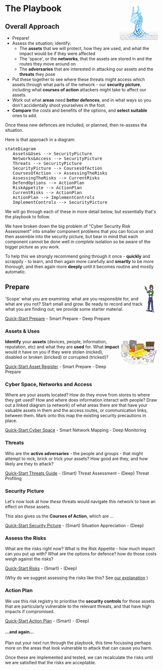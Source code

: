 
<script type="module">
	import mermaid from 'https://cdn.jsdelivr.net/npm/mermaid@10/dist/mermaid.esm.min.mjs';
	mermaid.initialize({
		startOnLoad: true
	});
</script>

# <img style="float: right; width: 25%" src="about/CoolBlue.png"/>The Playbook

## Overall Approach

* Prepare!
* Assess the situation; identify:
  * The **assets** that we will protect, how they are used, and what the impact would be if they were affected
  * The 'space', or the **networks**, that the assets are stored in and the routes they move around on
  * The **adversaries** that are interested in attacking our assets and the **threats** they pose 
* Put these together to see where these threats might access which assets through what parts of the network - our **security picture**, including what **courses of action** attackers might take to affect our assets. 
* Work out what **areas** need **better defences**, and in what ways so you don't accidentally shoot yourselves in the foot.
* **Compare** the costs and benefits of the options, and **select suitable** ones to add. 

Once these new defences are included, or planned, then re-assess the situation.

Here is that approach in a diagram:

<pre class="mermaid">
stateDiagram
   Assets&Uses --> SecurityPicture
   Networks&Access --> SecurityPicture
   Threats --> SecurityPicture
   SecurityPicture --> CoursesOfAction
   CoursesOfAction --> AssessingTheRisks
   AssessingTheRisks --> CurrentRisks
   DefendOptions --> ActionPlan
   RiskAppetite --> ActionPlan
   CurrentRisks --> ActionPlan
   ActionPlan --> ImplementControls
   ImplementControls --> SecurityPicture
</pre>

We will go through each of these in more detail below, but essentially that's the playbook to follow. 

We have broken down the big problem of "Cyber Security Risk Assessment" into smaller component problems that you can focus on and then assemble into the security picture, but bear in mind that each component cannot be done well in *complete* isolation so be aware of the bigger picture as you work.

To help this we strongly recommend going through it once - **quickly** and scrappily - to learn, and then again more carefully and **smartly** to be more thorough, and then again more **deeply** until it becomes routine and mostly automatic.

## Prepare<img style="float: right; width: 10%" src="PreparingPerson.png"/>

'Scope' what you are examining: what are you responsible for, and what are you not? Start small and grow.  Be ready to record and track what you are finding out; we provide some starter material. 

[Quick-Start Prepare](quick\Prepare.md) - Smart Prepare - Deep Prepare

### Assets & Uses

<img style="float: right; width: 25%" src="./Asset.png"/>**Identify** your **assets** (devices, people, information, reputation, etc)  and what they are **used** for.  What **impact** would it have on you if they were stolen (nicked), disabled or broken (bricked) or corrupted (tricked)?  

[Quick-Start Asset Register](quick/Assets.md) - Smart Prepare - Deep Prepare

### Cyber Space, Networks and Access

Where are your assets located? How do they move from stores to where they get used?  How and where does information interact with people? Draw out a linked diagram (a network) of what areas there are that have your valuable assets in them and the access routes, or communication links, between them. Mark onto this map the existing security precautions in place. 

[Quick-Start Cyber Space](quick\Networks.md)  - Smart Network Mapping - Deep Monitoring 

### Threats

Who are the **active adversaries** - the people and groups - that might attempt to nick, brick or trick your assets?  How good are they, and how likely are they to attack?

[Quick-Start Threats Guide](quick\Threats.md) - (Smart) Threat Assessment - (Deep) Threat Profiling

### Security Picture

Let's now look at how *these* threats would navigate *this* network to have an effect on *these* assets.  

This also gives us the **Courses of Action**, which are ...

[Quick-Start Security Picture](quick/SecurityPicture.md) - (Smart) Situation Appreciation - (Deep) 

### Assess the Risks

What are the risks right now? What is the Risk Appetite - how much impact can you put up with? What are the options for defence? how do those costs weigh against the risks?

[Quick-Start Risks](quick/AssessRisks.md) - (Smart) - (Deep)

(Why do we suggest assessing the risks like this? See [our explanation](explain\WhySecurityPicture.md) )

### Action Plan

We use this risk registry to prioritise the **security controls** for those assets that are particularly vulnerable to the relevant threats, and that have high impacts if compromised. 

[Quick-Start Action Plan](quick/ActionPlan.md) - (Smart) - (Deep)

#### ...and again...

Plan out your next run through the playbook, this time focussing perhaps more on the areas that look vulnerable to attack that can cause you harm. 

Once these are implemented and tested, we can recalculate the risks until we are satisfied that the risks are acceptable.  

